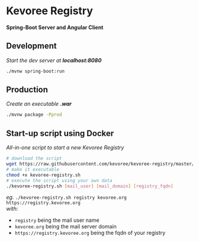 Kevoree Registry
==========================
**Spring-Boot Server and Angular Client**


## Development
*Start the dev server at **localhost:8080***
``` bash
./mvnw spring-boot:run
```

## Production
*Create an executable **.war***
``` bash
./mvnw package -Pprod
```

## Start-up script using Docker
*All-in-one script to start a new Kevoree Registry*
``` bash
# download the script
wget https://raw.githubusercontent.com/kevoree/kevoree-registry/master/src/main/docker/kevoree-registry.sh
# make it executable
chmod +x kevoree-registry.sh
# execute the script using your own data
./kevoree-registry.sh [mail_user] [mail_domain] [registry_fqdn]
```
*eg.* `./kevoree-registry.sh registry kevoree.org https://registry.kevoree.org`  
*with:*
 - `registry` being the mail user name
 - `kevoree.org` being the mail server domain
 - `https://registry.kevoree.org` being the fqdn of your registry
